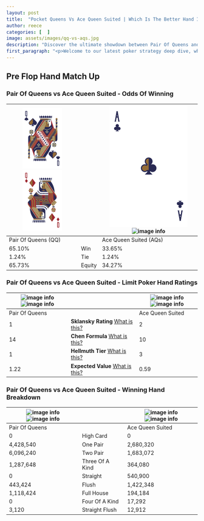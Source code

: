 ```yaml
---
layout: post
title:  "Pocket Queens Vs Ace Queen Suited | Which Is The Better Hand In Poker? A Complete Guide"
author: reece
categories: [  ]
image: assets/images/qq-vs-aqs.jpg
description: "Discover the ultimate showdown between Pair Of Queens and Ace Queen Suited in poker! Uncover the odds, strategies, and scenarios where one hand triumphs over the other. Get ready to up your poker game with this thrilling analysis."
first_paragraph: "<p>Welcome to our latest poker strategy deep dive, where we're pitting two distinct hands against each other in a high-stakes showdown: Pair Of Queens vs Ace Queen Suited.</p><p>In the dynamic world of poker, every decision counts, and knowing which hand holds the upper hand is key to your success at the table.</p><p>In this article, we'll dissect these two hands, explore the scenarios where one dominates the other, and equip you with the knowledge to make strategic choices that can tip the odds in your favor.</p><p>Get ready to unravel the intriguing dynamics of these poker hands and elevate your game to new heights.</p>"
---
```




[comment]: # (sp0)

## Pre Flop Hand Match Up

<div class="table hand-ratings" markdown="1"> 



### Pair Of Queens vs Ace Queen Suited - Odds Of Winning


    
| ![image info](assets/images/hand1/Q.png) ![image info](assets/images/hand1/qo.png) |  | ![image info](assets/images/hand2/A.png) ![image info](assets/images/hand2/qs.png) |
| -------- | -------- | -------- |
| Pair Of Queens (QQ) |  | Ace Queen Suited (AQs) |
| 65.10% | Win | 33.65% |
| 1.24% | Tie | 1.24% |
| 65.73% | Equity | 34.27% |




[comment]: # (sp1)



### Pair Of Queens vs Ace Queen Suited - Limit Poker Hand Ratings


    
| ![image info](https://www.riverpairs.com/assets/images/hand1/Q.png) ![image info](https://www.riverpairs.com/assets/images/hand1/qo.png) |  | ![image info](https://www.riverpairs.com/assets/images/hand2/A.png) ![image info](https://www.riverpairs.com/assets/images/hand2/qs.png) |
| -------- | -------- | -------- |
| Pair Of Queens |  | Ace Queen Suited |
| 1 | **Sklansky Rating** [What is this?](/sklansky-rating-explained) | 2 |
| 14 | **Chen Formula** [What is this?](/chen-formula-explained) | 10 |
| 1 | **Hellmuth Tier** [What is this?](/Hellmuth-tier-explained) | 3 |
| 1.22 | **Expected Value** [What is this?](/expected-value-explained) | 0.59 |




[comment]: # (sp2)



### Pair Of Queens vs Ace Queen Suited - Winning Hand Breakdown


    
| ![image info](https://www.riverpairs.com/assets/images/hand1/Q.png) ![image info](https://www.riverpairs.com/assets/images/hand1/qo.png) |  | ![image info](https://www.riverpairs.com/assets/images/hand2/A.png) ![image info](https://www.riverpairs.com/assets/images/hand2/qs.png) |
| -------- | -------- | -------- |
| Pair Of Queens |  | Ace Queen Suited |
| 0 | High Card | 0 |
| 4,428,540 | One Pair | 2,680,320 |
| 6,096,240 | Two Pair | 1,683,072 |
| 1,287,648 | Three Of A Kind | 364,080 |
| 0 | Straight | 540,900 |
| 443,424 | Flush | 1,422,348 |
| 1,118,424 | Full House | 194,184 |
| 0 | Four Of A Kind | 17,292 |
| 3,120 | Straight Flush | 12,912 |




[comment]: # (sp3)



</div>

[comment]: # (sp4)



[comment]: # (sp5)

